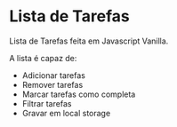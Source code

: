 # Lista de Tarefas

Lista de Tarefas feita em Javascript Vanilla.

A lista é capaz de: 

* Adicionar tarefas
* Remover tarefas
* Marcar tarefas como completa
* Filtrar tarefas 
* Gravar em local storage